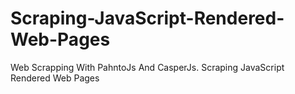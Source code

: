 # Scraping-JavaScript-Rendered-Web-Pages
 Web Scrapping With PahntoJs And CasperJs. Scraping JavaScript Rendered Web Pages
